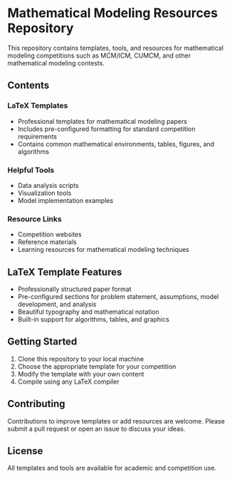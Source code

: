 # Mathematical Modeling Resources Repository

This repository contains templates, tools, and resources for mathematical modeling competitions such as MCM/ICM, CUMCM, and other mathematical modeling contests.

## Contents

### LaTeX Templates
- Professional templates for mathematical modeling papers
- Includes pre-configured formatting for standard competition requirements
- Contains common mathematical environments, tables, figures, and algorithms

### Helpful Tools
- Data analysis scripts
- Visualization tools
- Model implementation examples

### Resource Links
- Competition websites
- Reference materials
- Learning resources for mathematical modeling techniques

## LaTeX Template Features
- Professionally structured paper format
- Pre-configured sections for problem statement, assumptions, model development, and analysis
- Beautiful typography and mathematical notation
- Built-in support for algorithms, tables, and graphics

## Getting Started
1. Clone this repository to your local machine
2. Choose the appropriate template for your competition
3. Modify the template with your own content
4. Compile using any LaTeX compiler

## Contributing
Contributions to improve templates or add resources are welcome. Please submit a pull request or open an issue to discuss your ideas.

## License
All templates and tools are available for academic and competition use.
